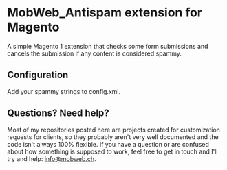 # MobWeb_Antispam extension for Magento

A simple Magento 1 extension that checks some form submissions and cancels the submission if any content is considered spammy.

## Configuration

Add your spammy strings to config.xml.

## Questions? Need help?

Most of my repositories posted here are projects created for customization requests for clients, so they probably aren't very well documented and the code isn't always 100% flexible. If you have a question or are confused about how something is supposed to work, feel free to get in touch and I'll try and help: [info@mobweb.ch](mailto:info@mobweb.ch).